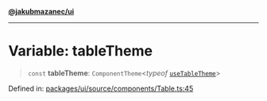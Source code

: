 [**@jakubmazanec/ui**](../README.md)

---

# Variable: tableTheme

> `const` **tableTheme**: `ComponentTheme`\<_typeof_ [`useTableTheme`](useTableTheme.md)\>

Defined in:
[packages/ui/source/components/Table.ts:45](https://github.com/jakubmazanec/tools/blob/5907d31a071e860d7db8b8a00f698d18fe23e18a/packages/ui/source/components/Table.ts#L45)
